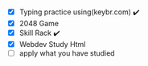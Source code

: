 - [x] Typing practice using(keybr.com) ✔️
- [x] 2048 Game 
- [x] Skill Rack ✔️
- [x] Webdev Study Html 
- [ ] apply what you have studied